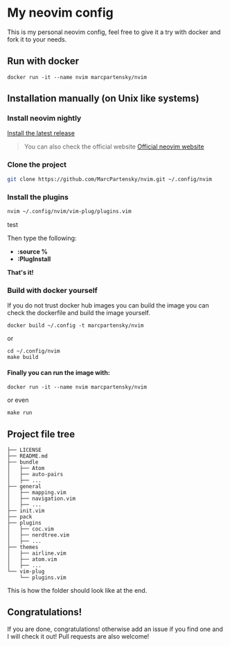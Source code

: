 # My neovim config

This is my personal neovim config, feel free to give it a try with docker and fork it to your needs.

## Run with docker
```
docker run -it --name nvim marcpartensky/nvim
```

## Installation manually (on Unix like systems)

### Install neovim nightly
[Install the latest release](https://github.com/neovim/neovim/releases)

> You can also check the official website [Official neovim website](https://neovim.io)

### Clone the project
```sh
git clone https://github.com/MarcPartensky/nvim.git ~/.config/nvim
```

### Install the plugins
```sh
nvim ~/.config/nvim/vim-plug/plugins.vim 
```

test

Then type the following:
* **:source %**
* **:PlugInstall**

**That's it!**

### Build with docker yourself
If you do not trust docker hub images you can build the image you can check the dockerfile and build the image yourself.
```
docker build ~/.config -t marcpartensky/nvim
```
or 
```
cd ~/.config/nvim
make build
```

#### Finally you can run the image with:
```
docker run -it --name nvim marcpartensky/nvim
```
or even
```
make run
```

## Project file tree

```tree
├── LICENSE
├── README.md
├── bundle
│   ├── Atom
│   ├── auto-pairs
│   ├── ...
├── general
│   ├── mapping.vim
│   ├── navigation.vim
│   ├── ...
├── init.vim
├── pack
├── plugins
│   ├── coc.vim
│   ├── nerdtree.vim
│   ├── ...
├── themes
│   ├── airline.vim
│   ├── atom.vim
│   ├── ...
└── vim-plug
    └── plugins.vim
```

This is how the folder should look like at the end.

## Congratulations!
If you are done, congratulations! otherwise add an issue if you find one and I will check it out!
Pull requests are also welcome!
